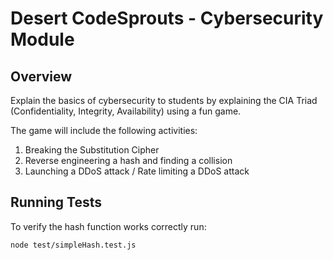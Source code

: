 # Desert CodeSprouts - Cybersecurity Module

## Overview
Explain the basics of cybersecurity to students by explaining the CIA Triad (Confidentiality, Integrity, Availability) using a fun game.

The game will include the following activities:
<br>
1. Breaking the Substitution Cipher
2. Reverse engineering a hash and finding a collision
3. Launching a DDoS attack / Rate limiting a DDoS attack

## Running Tests

To verify the hash function works correctly run:

```bash
node test/simpleHash.test.js
```
